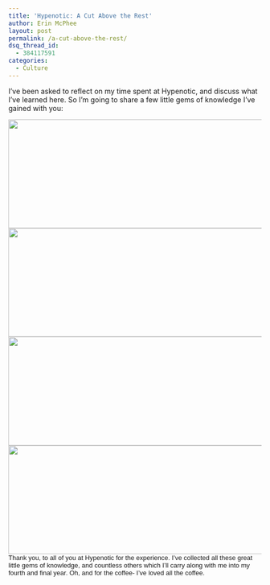 ```yaml
---
title: 'Hypenotic: A Cut Above the Rest'
author: Erin McPhee
layout: post
permalink: /a-cut-above-the-rest/
dsq_thread_id:
  - 384117591
categories:
  - Culture
---
```

I&#8217;ve been asked to reflect on my time spent at Hypenotic, and discuss what I&#8217;ve learned here. So I&#8217;m going to share a few little gems of knowledge I&#8217;ve gained with you:

<div>
  <span style="font-family: Helvetica, fantasy; font-size: small;"><img class="aligncenter size-full wp-image-6547" title="ErinMcPhee_HypenoticGems1_FinalBlogPost" src="http://hypenotic.com/wordpress/wp-content/uploads/2011/08/ErinMcPhee_HypenoticGems1_FinalBlogPost.png" alt="" width="576" height="216" /><img class="aligncenter size-full wp-image-6548" title="ErinMcPhee_HypenoticGems2_FinalBlogPost" src="http://hypenotic.com/wordpress/wp-content/uploads/2011/08/ErinMcPhee_HypenoticGems2_FinalBlogPost.png" alt="" width="576" height="216" /><img class="aligncenter size-full wp-image-6552" title="ErinMcPhee_HypenoticGems3_FinalBlogPost" src="http://hypenotic.com/wordpress/wp-content/uploads/2011/08/ErinMcPhee_HypenoticGems3_FinalBlogPost.png" alt="" width="576" height="216" /><img class="aligncenter size-full wp-image-6559" title="ErinMcPhee_HypenoticGems4_FinalBlogPost" src="http://hypenotic.com/wordpress/wp-content/uploads/2011/08/ErinMcPhee_HypenoticGems4_FinalBlogPost2.png" alt="" width="576" height="216" />Thank you, to all of you at Hypenotic for the experience. I&#8217;ve collected all these great little gems of knowledge, and countless others which I&#8217;ll carry along with me into my fourth and final year. Oh, and for the coffee- I&#8217;ve loved all the coffee.  </span>
</div>